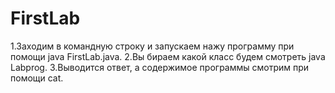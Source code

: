 # FirstLab
1.Заходим в командную строку и запускаем нажу программу при помощи java FirstLab.java.
2.Вы бираем какой класс будем смотреть java Labprog.
3.Выводится ответ, а содержимое программы смотрим при помощи cat.

